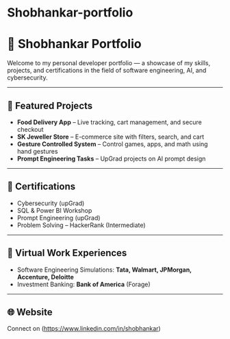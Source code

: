 # Shobhankar-portfolio
# 💼 Shobhankar Portfolio

Welcome to my personal developer portfolio — a showcase of my skills, projects, and certifications in the field of software engineering, AI, and cybersecurity.

---

## 🚀 Featured Projects
- **Food Delivery App** – Live tracking, cart management, and secure checkout
- **SK Jeweller Store** – E-commerce site with filters, search, and cart
- **Gesture Controlled System** – Control games, apps, and math using hand gestures
- **Prompt Engineering Tasks** – UpGrad projects on AI prompt design

---

## 🧠 Certifications
- Cybersecurity (upGrad)
- SQL & Power BI Workshop
- Prompt Engineering (upGrad)
- Problem Solving – HackerRank (Intermediate)

---

## 🏢 Virtual Work Experiences
- Software Engineering Simulations: **Tata, Walmart, JPMorgan, Accenture, Deloitte**
- Investment Banking: **Bank of America** (Forage)

---

## 🌐 Website
Connect on (https://www.linkedin.com/in/shobhankar)

